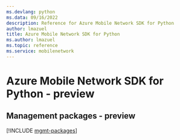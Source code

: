 ```yaml
---
ms.devlang: python
ms.data: 09/16/2022
description: Reference for Azure Mobile Network SDK for Python
author: lmazuel
title: Azure Mobile Network SDK for Python
ms.author: lmazuel
ms.topic: reference
ms.service: mobilenetwork
---
```

# Azure Mobile Network SDK for Python - preview

## Management packages - preview
[!INCLUDE [mgmt-packages](mobile-network-mgmt-index.md)]